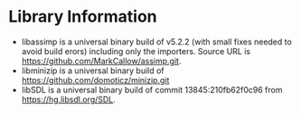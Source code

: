 <!-- Copyright 2019-2020 The Khronos Group Inc. -->
<!-- SPDX-License-Identifier: Apache-2.0 -->

Library Information
===================

- libassimp is a universal binary build of v5.2.2 (with small fixes needed
  to avoid build erors) including only the importers. Source URL is
  https://github.com/MarkCallow/assimp.git.
- libminizip is a universal binary build of
  https://github.com/domoticz/minizip.git 
- libSDL is a universal binary build of commit 13845:210fb62f0c96 from
  https://hg.libsdl.org/SDL.
